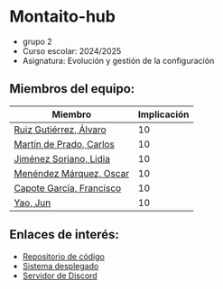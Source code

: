 # Montaito-hub
* grupo 2 
* Curso escolar: 2024/2025
* Asignatura: Evolución y gestión de la configuración
## Miembros del equipo:

| Miembro | Implicación |
| ------------- | ------------- |
| [Ruiz Gutiérrez, Álvaro](https://github.com/alvruigut) | 10 |
| [Martín de Prado, Carlos](https://github.com/carmarbar9) | 10 |
| [Jiménez Soriano, Lidia](https://github.com/Lidiajim) | 10 |
| [Menéndez Márquez, Oscar](https://github.com/oscarmenendezz) | 10 |
| [Capote García, Francisco](https://github.com/franciiscocg) | 10 |
| [Yao, Jun](https://github.com/YaoSpain) | 10 |


## Enlaces de interés:
* [Repositorio de código](https://github.com/Lidiajim/montaito-hub) 
* [Sistema desplegado](https://montaito-hub-h34c.onrender.com/) 
* [Servidor de Discord](https://discord.gg/c8ujJRyt)

